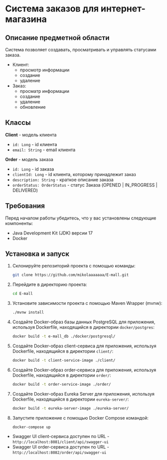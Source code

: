 # Система заказов для интернет-магазина

## Описание предметной области

Система позволяет создавать, просматривать и управлять статусами заказа.

- Клиент:
    - просмотр информации
    - создание
    - удаление
- Заказ:
    - просматр информации
    - создание
    - удаление
    - обновление

## Классы

**Client** - модель клиента

- `id: Long` - id клиента
- `email: String` - email клиента

**Order** - модель заказа

- `id: Long` - id заказа
- `clientId: Long` - id клиента, которому принадлежит заказ
- `description: String` - краткое описание заказа
- `orderStatus: OrderStatus` - статус Заказа (OPENED | IN_PROGRESS | DELIVERED)

## Требования

Перед началом работы убедитесь, что у вас установлены следующие компоненты:

- Java Development Kit (JDK) версии 17
- Docker

## Установка и запуск

1. Склонируйте репозиторий проекта с помощью команды:

   ```bash
   git clone https://github.com/mikolaaaaaaa/E-mall.git
   ```

2. Перейдите в директорию проекта:

   ```bash
   cd E-mall
   ```

3. Установите зависимости проекта с помощью Maven Wrapper (mvnw):

   ```bash
   ./mvnw install
   ```

4. Создайте Docker-образ базы данных PostgreSQL для приложения, используя Dockerfile, находящийся в
   директории `docker/postgres`:

   ```bash
   docker build -t e-mall_db ./docker/postgresql/
   ```
5. Создайте Docker-образ client-сервиса для приложения, используя Dockerfile, находящийся в
    директории `client/`:

   ```bash
   docker build -t client-service-image ./client/
   ```

6. Создайте Docker-образ order-сервиса для приложения, используя Dockerfile, находящийся в
   директории `order/`:

   ```bash
   docker build -t order-service-image ./order/
   ```

7. Создайте Docker-образ Eureka Server для приложения, используя Dockerfile, находящийся в
   директории `eureka-server/`:

   ```bash
   docker build -t eureka-server-image ./eureka-server/
   ```

5. Запустите приложение с помощью Docker Compose командой:

   ```bash
   docker-compose up
   ```


- Swagger UI client-сервиса доступен по URL - `http://localhost:8081/client/api/swagger-ui`
- Swagger UI order-сервиса доступен по URL - `http://localhost:8082/order/api/swagger-ui`